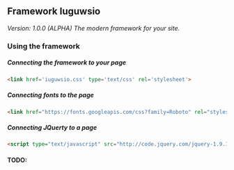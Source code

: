 ## Framework Iuguwsio
_Version: 1.0.0 (ALPHA)_
_The modern framework for your site._

### Using the framework


##### Connecting the framework to your page
```html
<link href='iuguwsio.css' type='text/css' rel='stylesheet'>
```

##### Connecting fonts to the page
```html
<link href="https://fonts.googleapis.com/css?family=Roboto" rel="stylesheet">
```

##### Connecting JQuerty to a page
```html
<script type="text/javascript" src="http://code.jquery.com/jquery-1.9.1.js"></script>
```

#### TODO:
